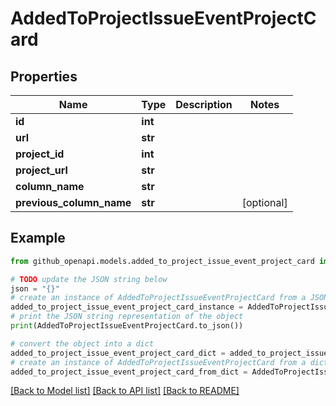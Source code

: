 # AddedToProjectIssueEventProjectCard


## Properties

Name | Type | Description | Notes
------------ | ------------- | ------------- | -------------
**id** | **int** |  | 
**url** | **str** |  | 
**project_id** | **int** |  | 
**project_url** | **str** |  | 
**column_name** | **str** |  | 
**previous_column_name** | **str** |  | [optional] 

## Example

```python
from github_openapi.models.added_to_project_issue_event_project_card import AddedToProjectIssueEventProjectCard

# TODO update the JSON string below
json = "{}"
# create an instance of AddedToProjectIssueEventProjectCard from a JSON string
added_to_project_issue_event_project_card_instance = AddedToProjectIssueEventProjectCard.from_json(json)
# print the JSON string representation of the object
print(AddedToProjectIssueEventProjectCard.to_json())

# convert the object into a dict
added_to_project_issue_event_project_card_dict = added_to_project_issue_event_project_card_instance.to_dict()
# create an instance of AddedToProjectIssueEventProjectCard from a dict
added_to_project_issue_event_project_card_from_dict = AddedToProjectIssueEventProjectCard.from_dict(added_to_project_issue_event_project_card_dict)
```
[[Back to Model list]](../README.md#documentation-for-models) [[Back to API list]](../README.md#documentation-for-api-endpoints) [[Back to README]](../README.md)


